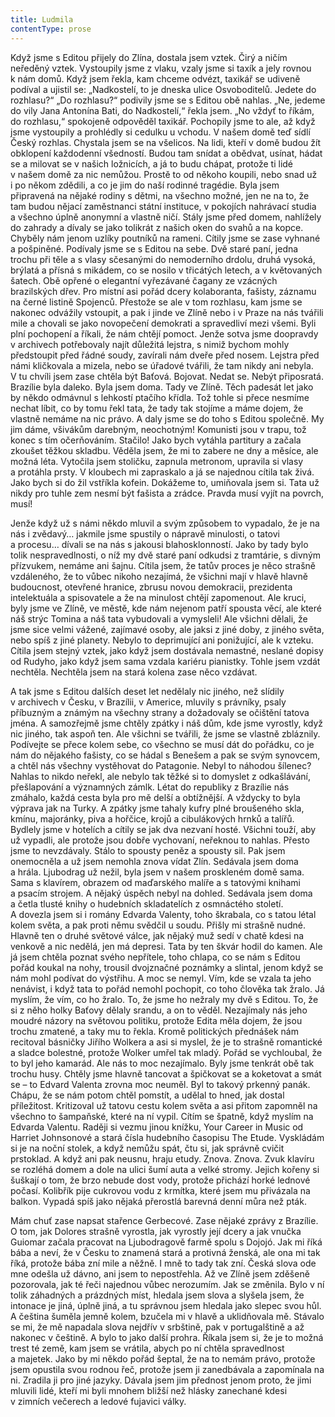 ```yaml
---
title: Ludmila
contentType: prose
---
```


Když jsme s Editou přijely do Zlína, dostala jsem vztek. Čirý a ničím neředěný vztek. Vystoupily jsme z vlaku, vzaly jsme si taxík a jely rovnou k nám domů. Když jsem řekla, kam chceme odvézt, taxikář se udiveně podíval a ujistil se: „Nadkostelí, to je dneska ulice Osvoboditelů. Jedete do rozhlasu?“ „Do rozhlasu?“ podivily jsme se s Editou obě nahlas. „Ne, jedeme do vily Jana Antonína Bati, do Nadkostelí,“ řekla jsem. „No vždyť to říkám, do rozhlasu,“ spokojeně odpověděl taxikář. Pochopily jsme to ale, až když jsme vystoupily a prohlédly si cedulku u vchodu. V našem domě teď sídlí Český rozhlas. Chystala jsem se na všelicos. Na lidi, kteří v domě budou žít obklopení každodenní všedností. Budou tam snídat a obědvat, usínat, hádat se a milovat se v našich ložnicích, a já to budu chápat, protože ti lidé v našem domě za nic nemůžou. Prostě to od někoho koupili, nebo snad už i po někom zdědili, a co je jim do naší rodinné tragédie. Byla jsem připravená na nějaké rodiny s dětmi, na všechno možné, jen ne na to, že tam budou nějací zaměstnanci státní instituce, v pokojích nahrávací studia a všechno úplně anonymní a vlastně ničí. Stály jsme před domem, nahlížely do zahrady a dívaly se jako tolikrát z našich oken do svahů a na kopce. Chyběly nám jenom uzlíky poutníků na rameni. Cítily jsme se zase vyhnané a pošpiněné. Podívaly jsme se s Editou na sebe. Dvě staré paní, jedna trochu při těle a s vlasy sčesanými do nemoderního drdolu, druhá vysoká, brýlatá a přísná s mikádem, co se nosilo v třicátých letech, a v květovaných šatech. Obě opřené o elegantní vyřezávané čagany ze vzácných brazilských dřev. Pro místní asi pořád dcery kolaboranta, fašisty, záznamu na černé listině Spojenců. Přestože se ale v tom rozhlasu, kam jsme se nakonec odvážily vstoupit, a pak i jinde ve Zlíně nebo i v Praze na nás tvářili mile a chovali se jako novopečení demokrati a spravedliví mezi všemi. Byli plní pochopení a říkali, že nám chtějí pomoct. Jenže sotva jsme doopravdy v archivech potřebovaly najít důležitá lejstra, s nimiž bychom mohly předstoupit před řádné soudy, zavírali nám dveře před nosem. Lejstra před námi kličkovala a mizela, nebo se úřadové tvářili, že tam nikdy ani nebyla. V tu chvíli jsem zase chtěla být Baťová. Bojovat. Nedat se. Nebýt připosratá. Brazílie byla daleko. Byla jsem doma. Tady ve Zlíně. Těch padesát let jako by někdo odmávnul s lehkostí ptačího křídla. Tož tohle si přece nesmíme nechat líbit, co by tomu řekl tata, že tady tak stojíme a máme dojem, že vlastně nemáme na nic právo. A daly jsme se do toho s Editou společně. My jim dáme, všivákům darebným, neochotným! Komunisti jsou v trapu, tož konec s tím očerňováním. Stačilo! Jako bych vytáhla partitury a začala zkoušet těžkou skladbu. Věděla jsem, že mi to zabere ne dny a měsíce, ale možná léta. Vytočila jsem stoličku, zapnula metronom, upravila si vlasy a protáhla prsty. V kloubech mi zapraskalo a já se najednou cítila tak živá. Jako bych si do žil vstříkla kofein. Dokážeme to, umiňovala jsem si. Tata už nikdy pro tuhle zem nesmí být fašista a zrádce. Pravda musí vyjít na povrch, musí!

Jenže když už s námi někdo mluvil a svým způsobem to vypadalo, že je na nás i zvědavý… jakmile jsme spustily o nápravě minulosti, o tatovi a procesu… dívali se na nás s jakousi blahosklonností. Jako by tady bylo tolik nespravedlnosti, o níž my dvě staré paní odkudsi z tramtárie, s divným přízvukem, nemáme ani šajnu. Cítila jsem, že tatův proces je něco strašně vzdáleného, že to vůbec nikoho nezajímá, že všichni mají v hlavě hlavně budoucnost, otevřené hranice, zbrusu novou demokracii, prezidenta intelektuála a spisovatele a že na minulost chtějí zapomenout. Ale kruci, byly jsme ve Zlíně, ve městě, kde nám nejenom patří spousta věcí, ale které náš strýc Tomina a náš tata vybudovali a vymysleli! Ale všichni dělali, že jsme sice velmi vážené, zajímavé osoby, ale jaksi z jiné doby, z jiného světa, nebo spíš z jiné planety. Nebylo to deprimující ani ponižující, ale k vzteku. Cítila jsem stejný vztek, jako když jsem dostávala nemastné, neslané dopisy od Rudyho, jako když jsem sama vzdala kariéru pianistky. Tohle jsem vzdát nechtěla. Nechtěla jsem na stará kolena zase něco vzdávat.

A tak jsme s Editou dalších deset let nedělaly nic jiného, než slídily v archivech v Česku, v Brazílii, v Americe, mluvily s právníky, psaly příbuzným a známým na všechny strany a dožadovaly se očištění tatova jména. A samozřejmě jsme chtěly zpátky i náš dům, kde jsme vyrostly, když nic jiného, tak aspoň ten. Ale všichni se tvářili, že jsme se vlastně zbláznily. Podívejte se přece kolem sebe, co všechno se musí dát do pořádku, co je nám do nějakého fašisty, co se hádal s Benešem a pak se svým synovcem, a chtěl nás všechny vystěhovat do Patagonie. Nebyl to náhodou šílenec? Nahlas to nikdo neřekl, ale nebylo tak těžké si to domyslet z odkašlávání, přešlapování a významných zámlk. Létat do republiky z Brazílie nás zmáhalo, každá cesta byla pro mě delší a obtížnější. A vždycky to byla výprava jak na Turky. A zpátky jsme tahaly kufry plné broušeného skla, kmínu, majoránky, piva a hořčice, krojů a cibulákových hrnků a talířů. Bydlely jsme v hotelích a cítily se jak dva nezvaní hosté. Všichni touží, aby už vypadli, ale protože jsou dobře vychovaní, neřeknou to nahlas. Přesto jsme to nevzdávaly. Stálo to spousty peněz a spousty sil. Pak jsem onemocněla a už jsem nemohla znova vídat Zlín. Sedávala jsem doma a hrála. Ljubodrag už nežil, byla jsem v našem proskleném domě sama. Sama s klavírem, obrazem od maďarského malíře a s tatovými knihami a psacím strojem. A nějaký úspěch nebyl na dohled. Sedávala jsem doma a četla tlusté knihy o hudebních skladatelích z osmnáctého století. A dovezla jsem si i romány Edvarda Valenty, toho škrabala, co s tatou létal kolem světa, a pak proti němu svědčil u soudu. Přišly mi strašně nudné. Hlavně ten o druhé světové válce, jak nějaký muž sedí v chatě kdesi na venkově a nic nedělá, jen má depresi. Tata by ten škvár hodil do kamen. Ale já jsem chtěla poznat svého nepřítele, toho chlapa, co se nám s Editou pořád koukal na nohy, trousil dvojznačné poznámky a slintal, jenom když se nám mohl podívat do výstřihu. A moc se nemyl. Vím, kde se vzala ta jeho nenávist, i když tata to pořád nemohl pochopit, co toho člověka tak žralo. Já myslím, že vím, co ho žralo. To, že jsme ho nežraly my dvě s Editou. To, že si z něho holky Baťovy dělaly srandu, a on to věděl. Nezajímaly nás jeho moudré názory na světovou politiku, protože Edita měla dojem, že jsou trochu zmatené, a taky mu to řekla. Kromě politických přednášek nám recitoval básničky Jiřího Wolkera a asi si myslel, že je to strašně romantické a sladce bolestné, protože Wolker umřel tak mladý. Pořád se vychloubal, že to byl jeho kamarád. Ale nás to moc nezajímalo. Byly jsme tenkrát obě tak trochu husy. Chtěly jsme hlavně tancovat a špičkovat se a koketovat a smát se – to Edvard Valenta zrovna moc neuměl. Byl to takový prkenný panák. Chápu, že se nám potom chtěl pomstít, a udělal to hned, jak dostal příležitost. Kritizoval už tatovu cestu kolem světa a asi přitom zapomněl na všechno to šampaňské, které na ní vypil. Cítím se špatně, když myslím na Edvarda Valentu. Raději si vezmu jinou knížku, Your Career in Music od Harriet Johnsonové a stará čísla hudebního časopisu The Etude. Vyskládám si je na noční stolek, a když nemůžu spát, čtu si, jak správně cvičit prstoklad. A když ani pak neusnu, hraju etudy. Znova. Znova. Zvuk klavíru se rozléhá domem a dole na ulici šumí auta a velké stromy. Jejich kořeny si šuškají o tom, že brzo nebude dost vody, protože přichází horké lednové počasí. Kolibřík pije cukrovou vodu z krmítka, které jsem mu přivázala na balkon. Vypadá spíš jako nějaká přerostlá barevná denní můra než pták.

Mám chuť zase napsat stařence Gerbecové. Zase nějaké zprávy z Brazílie. O tom, jak Dolores strašně vyrostla, jak vyrostly její dcery a jak vnučka Guiomar začala pracovat na Ljubodragově farmě spolu s Dojojó. Jak mi říká bába a neví, že v Česku to znamená stará a protivná ženská, ale ona mi tak říká, protože bába zní mile a něžně. I mně to tady tak zní. Česká slova ode mne odešla už dávno, ani jsem to nepostřehla. Až ve Zlíně jsem zděšeně pozorovala, jak té řeči najednou vůbec nerozumím. Jak se změnila. Bylo v ní tolik záhadných a prázdných míst, hledala jsem slova a slyšela jsem, že intonace je jiná, úplně jiná, a tu správnou jsem hledala jako slepec svou hůl. A čeština šuměla jemně kolem, bzučela mi v hlavě a uklidňovala mě. Stávalo se mi, že mě napadala slova nejdřív v srbštině, pak v portugalštině a až nakonec v češtině. A bylo to jako další prohra. Říkala jsem si, že je to možná trest té země, kam jsem se vrátila, abych po ní chtěla spravedlnost a majetek. Jako by mi někdo pořád šeptal, že na to nemám právo, protože jsem opustila svou rodnou řeč, protože jsem ji zanedbávala a zapomínala na ni. Zradila ji pro jiné jazyky. Dávala jsem jim přednost jenom proto, že jimi mluvili lidé, kteří mi byli mnohem bližší než hlásky zanechané kdesi v zimních večerech a ledové fujavici války.

